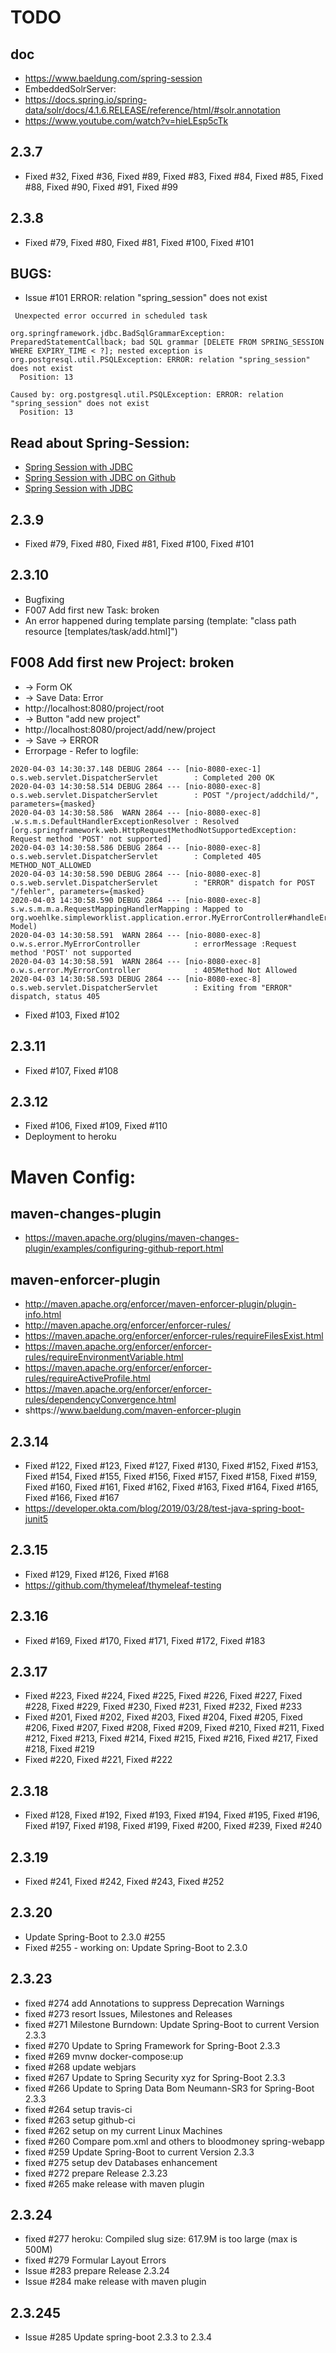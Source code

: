 # TODO 

## doc
* https://www.baeldung.com/spring-session
* EmbeddedSolrServer:
* https://docs.spring.io/spring-data/solr/docs/4.1.6.RELEASE/reference/html/#solr.annotation
* https://www.youtube.com/watch?v=hieLEsp5cTk

## 2.3.7
* Fixed #32, Fixed #36,  Fixed #89, Fixed #83, Fixed #84, Fixed #85, Fixed #88, Fixed #90, Fixed #91, Fixed #99

## 2.3.8
* Fixed #79, Fixed #80, Fixed #81, Fixed #100, Fixed #101

## BUGS:
*  Issue #101 ERROR: relation "spring_session" does not exist
````
 Unexpected error occurred in scheduled task

org.springframework.jdbc.BadSqlGrammarException: PreparedStatementCallback; bad SQL grammar [DELETE FROM SPRING_SESSION WHERE EXPIRY_TIME < ?]; nested exception is org.postgresql.util.PSQLException: ERROR: relation "spring_session" does not exist
  Position: 13

Caused by: org.postgresql.util.PSQLException: ERROR: relation "spring_session" does not exist
  Position: 13
````

## Read about Spring-Session:
* [Spring Session with JDBC](https://www.baeldung.com/spring-session-jdbc)
* [Spring Session with JDBC on Github](https://github.com/eugenp/tutorials/tree/master/spring-session/spring-session-jdbc)
* [Spring Session with JDBC](https://www.javadevjournal.com/spring/spring-session-with-jdbc/)

## 2.3.9 
* Fixed #79, Fixed #80, Fixed #81, Fixed #100, Fixed #101

## 2.3.10 
* Bugfixing
* F007 Add first new Task: broken
* An error happened during template parsing (template: "class path resource [templates/task/add.html]")

## F008 Add first new Project: broken
* -> Form OK
* -> Save Data: Error
* http://localhost:8080/project/root
* -> Button "add new project"
* http://localhost:8080/project/add/new/project
* -> Save -> ERROR
* Errorpage - Refer to logfile:
````
2020-04-03 14:30:37.148 DEBUG 2864 --- [nio-8080-exec-1] o.s.web.servlet.DispatcherServlet        : Completed 200 OK
2020-04-03 14:30:58.514 DEBUG 2864 --- [nio-8080-exec-8] o.s.web.servlet.DispatcherServlet        : POST "/project/addchild/", parameters={masked}
2020-04-03 14:30:58.586  WARN 2864 --- [nio-8080-exec-8] .w.s.m.s.DefaultHandlerExceptionResolver : Resolved [org.springframework.web.HttpRequestMethodNotSupportedException: Request method 'POST' not supported]
2020-04-03 14:30:58.586 DEBUG 2864 --- [nio-8080-exec-8] o.s.web.servlet.DispatcherServlet        : Completed 405 METHOD_NOT_ALLOWED
2020-04-03 14:30:58.590 DEBUG 2864 --- [nio-8080-exec-8] o.s.web.servlet.DispatcherServlet        : "ERROR" dispatch for POST "/fehler", parameters={masked}
2020-04-03 14:30:58.590 DEBUG 2864 --- [nio-8080-exec-8] s.w.s.m.m.a.RequestMappingHandlerMapping : Mapped to org.woehlke.simpleworklist.application.error.MyErrorController#handleError(HttpServletRequest, Model)
2020-04-03 14:30:58.591  WARN 2864 --- [nio-8080-exec-8] o.w.s.error.MyErrorController            : errorMessage :Request method 'POST' not supported
2020-04-03 14:30:58.591  WARN 2864 --- [nio-8080-exec-8] o.w.s.error.MyErrorController            : 405Method Not Allowed
2020-04-03 14:30:58.593 DEBUG 2864 --- [nio-8080-exec-8] o.s.web.servlet.DispatcherServlet        : Exiting from "ERROR" dispatch, status 405
````
* Fixed #103, Fixed #102

## 2.3.11 
* Fixed #107, Fixed #108

## 2.3.12
* Fixed #106, Fixed #109, Fixed #110
* Deployment to heroku
 
# Maven Config:
## maven-changes-plugin
* https://maven.apache.org/plugins/maven-changes-plugin/examples/configuring-github-report.html

## maven-enforcer-plugin
* http://maven.apache.org/enforcer/maven-enforcer-plugin/plugin-info.html
* http://maven.apache.org/enforcer/enforcer-rules/
* https://maven.apache.org/enforcer/enforcer-rules/requireFilesExist.html
* https://maven.apache.org/enforcer/enforcer-rules/requireEnvironmentVariable.html
* https://maven.apache.org/enforcer/enforcer-rules/requireActiveProfile.html
* https://maven.apache.org/enforcer/enforcer-rules/dependencyConvergence.html
* shttps://www.baeldung.com/maven-enforcer-plugin

## 2.3.14
* Fixed #122, Fixed #123, Fixed #127, Fixed #130, Fixed #152, Fixed #153, Fixed #154, Fixed #155, Fixed #156, Fixed #157, Fixed #158, Fixed #159, Fixed #160, Fixed #161, Fixed #162, Fixed #163, Fixed #164, Fixed #165, Fixed #166, Fixed #167
* https://developer.okta.com/blog/2019/03/28/test-java-spring-boot-junit5

## 2.3.15
* Fixed #129, Fixed #126, Fixed #168 
* https://github.com/thymeleaf/thymeleaf-testing

## 2.3.16 
* Fixed #169, Fixed #170, Fixed #171, Fixed #172, Fixed #183 

## 2.3.17
* Fixed #223, Fixed #224, Fixed #225, Fixed #226, Fixed #227, Fixed #228, Fixed #229, Fixed #230, Fixed #231, Fixed #232, Fixed #233 
* Fixed #201, Fixed #202, Fixed #203, Fixed #204, Fixed #205, Fixed #206, Fixed #207, Fixed #208, Fixed #209, Fixed #210, Fixed #211, Fixed #212, Fixed #213, Fixed #214, Fixed #215, Fixed #216, Fixed #217, Fixed #218, Fixed #219 
* Fixed #220, Fixed #221, Fixed #222 

## 2.3.18
* Fixed #128, Fixed #192, Fixed #193, Fixed #194, Fixed #195, Fixed #196, Fixed #197, Fixed #198, Fixed #199, Fixed #200, Fixed #239, Fixed #240

## 2.3.19
* Fixed #241, Fixed #242, Fixed #243, Fixed #252

## 2.3.20
* Update Spring-Boot to 2.3.0 #255
* Fixed #255 - working on: Update Spring-Boot to 2.3.0

## 2.3.23
* fixed #274 add Annotations to suppress Deprecation Warnings
* fixed #273 resort Issues, Milestones and Releases
* fixed #271 Milestone Burndown: Update Spring-Boot to current Version 2.3.3
* fixed #270 Update to Spring Framework for Spring-Boot 2.3.3
* fixed #269 mvnw docker-compose:up
* fixed #268 update webjars
* fixed #267 Update to Spring Security xyz for Spring-Boot 2.3.3
* fixed #266 Update to Spring Data Bom Neumann-SR3 for Spring-Boot 2.3.3
* fixed #264 setup travis-ci
* fixed #263 setup github-ci
* fixed #262 setup on my current Linux Machines
* fixed #260 Compare pom.xml and others to bloodmoney spring-webapp
* fixed #259 Update Spring-Boot to current Version 2.3.3 
* fixed #275 setup dev Databases enhancement
* fixed #272 prepare Release 2.3.23
* fixed #265 make release with maven plugin

## 2.3.24
* fixed #277 heroku: Compiled slug size: 617.9M is too large (max is 500M)
* fixed #279 Formular Layout Errors
* Issue #283 prepare Release 2.3.24 
* Issue #284 make release with maven plugin

## 2.3.245
* Issue #285 Update spring-boot 2.3.3 to 2.3.4


